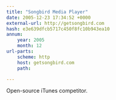 ```yaml
---
title: "Songbird Media Player"
date: 2005-12-23 17:34:52 +0000
external-url: http://getsongbird.com
hash: e3e639dfcb5717c450f8fc10b943ea10
annum:
    year: 2005
    month: 12
url-parts:
    scheme: http
    host: getsongbird.com
    path: 

---
```


Open-source iTunes competitor.
